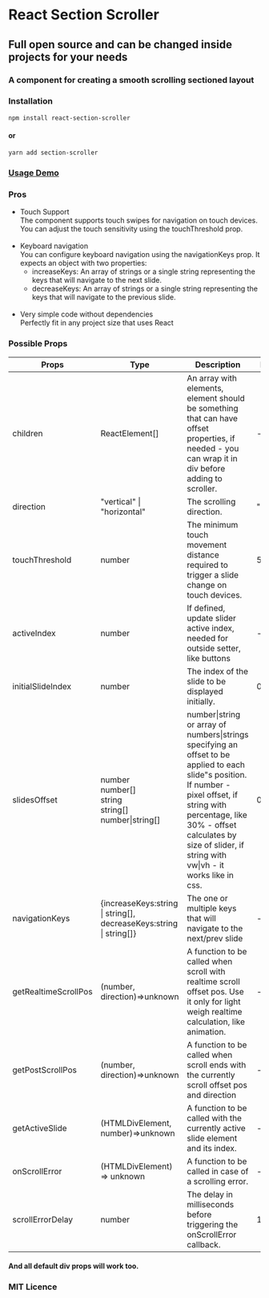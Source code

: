<h1>React Section Scroller</h1>
<h2>Full open source and can be changed inside projects for your needs</h2>
<h3>A component for creating a smooth scrolling sectioned layout</h3>

### Installation

`npm install react-section-scroller`

#### or

`yarn add section-scroller`

### [Usage Demo](https://codesandbox.io/p/sandbox/react-section-scroller-demo-zsnspx?file=%2Fsrc%2FApp.tsx)

### Pros

<ul>
<li>
Touch Support
<br>
The component supports touch swipes for navigation on touch devices. You can adjust the touch sensitivity using the touchThreshold prop.
</li>
<br>
<li>
Keyboard navigation
<br>
You can configure keyboard navigation using the navigationKeys prop. It expects an object with two properties:
<ul>
<li> increaseKeys: An array of strings or a single string representing the keys that will navigate to the next slide. </li>
<li>decreaseKeys: An array of strings or a single string representing the keys that will navigate to the previous slide. </li>
</ul>
</li>
<br>
<li>Very simple code without dependencies</li>
Perfectly fit in any project size that uses React
</ul>

### Possible Props

<table>
<thead>
  <tr>
    <th>Props</th>
    <th>Type</th>
    <th>Description</th>
    <th>Default</th>
  </tr>
</thead>
<tbody>
  <tr>
    <td>children</td>
    <td>ReactElement[]</td>
    <td>An array with elements, element should be something that can have offset properties, if needed - you can wrap it in div before adding to scroller.</td>
    <td>-</td>
  </tr>
  <tr>
  <td>direction</td>
  <td>"vertical" | "horizontal"</td>
  <td>The scrolling direction.</td>
  <td>"vertical"</td>
  </tr>
  <tr>
  <td>touchThreshold</td>
  <td>number</td>
  <td>The minimum touch movement distance required to trigger a slide change on touch devices.</td>
  <td>50</td>
  </tr> 
    <tr>
    <td>activeIndex</td>
    <td>number</td>
    <td>If defined, update slider active index, needed for outside setter, like buttons</td>
    <td>-</td>
  </tr>
  <tr>
    <td>initialSlideIndex</td>
    <td>number</td>
    <td>The index of the slide to be displayed initially.</td>
    <td>0</td>
  </tr>
  <tr>
    <td>slidesOffset</td>
    <td>number<br>number[]<br>string<br>string[]<br>number|string[]</td>
    <td> number|string or array of numbers|strings specifying an offset to be applied to each slide"s position. If number - pixel offset, if string with percentage, like 30% - offset calculates by size of slider, if string with vw|vh - it works like in css.</td>
    <td>0</td>
  </tr>
  <tr>
  <td>navigationKeys</td>
  <td>{increaseKeys:string | string[],<br> decreaseKeys:string | string[]}</td>
  <td>The one or multiple keys that will navigate to the next/prev slide</td>
  <td>-</td>
  </tr>
  <tr>
  <td>getRealtimeScrollPos</td>
  <td>(number, direction)=>unknown</td>
  <td>A function to be called when scroll with realtime scroll offset pos. Use it only for light weigh realtime calculation, like animation.</td>
  <td>-</td>
  </tr>
  <tr>
  <td>getPostScrollPos</td>
  <td>(number, direction)=>unknown</td>
  <td>A function to be called when scroll ends with the currently scroll offset pos and direction</td>
  <td>-</td>
  </tr>
<tr>
  <td>getActiveSlide</td>
  <td>(HTMLDivElement, number)=>unknown</td>
  <td>A function to be called with the currently active slide element and its index.</td>
  <td>-</td>
  </tr>
  <tr>
  <td>onScrollError</td>
  <td>(HTMLDivElement) => unknown</td>
  <td>A function to be called in case of a scrolling error.</td>
  <td>-</td>
  </tr>
  <tr>
  <td>scrollErrorDelay</td>
  <td>number</td>
  <td>The delay in milliseconds before triggering the onScrollError callback.</td>
  <td>1500</td>
  </tr>
</tbody>
</table>

#### And all default div props will work too.

### MIT Licence
